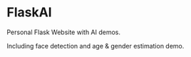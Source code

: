 # FlaskAI
Personal Flask Website with AI demos.

Including face detection and age & gender estimation demo.
